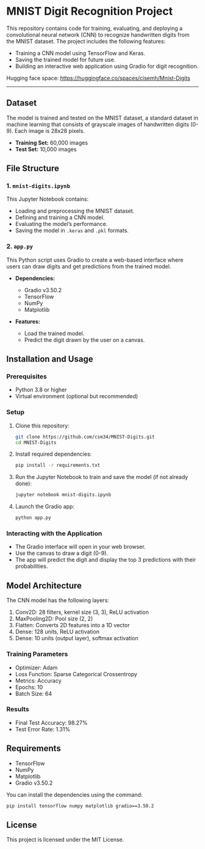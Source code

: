 # MNIST Digit Recognition Project

This repository contains code for training, evaluating, and deploying a convolutional neural network (CNN) to recognize handwritten digits from the MNIST dataset. The project includes the following features:

- Training a CNN model using TensorFlow and Keras.
- Saving the trained model for future use.
- Building an interactive web application using Gradio for digit recognition.

Hugging face space: https://huggingface.co/spaces/cisemh/Mnist-Digits

---

## Dataset

The model is trained and tested on the MNIST dataset, a standard dataset in machine learning that consists of grayscale images of handwritten digits (0-9). Each image is 28x28 pixels.

- **Training Set:** 60,000 images
- **Test Set:** 10,000 images

## File Structure

### 1. `mnist-digits.ipynb`
This Jupyter Notebook contains:
- Loading and preprocessing the MNIST dataset.
- Defining and training a CNN model.
- Evaluating the model’s performance.
- Saving the model in `.keras` and `.pkl` formats.

### 2. `app.py`
This Python script uses Gradio to create a web-based interface where users can draw digits and get predictions from the trained model.

- **Dependencies:**
  - Gradio v3.50.2
  - TensorFlow
  - NumPy
  - Matplotlib

- **Features:**
  - Load the trained model.
  - Predict the digit drawn by the user on a canvas.

## Installation and Usage

### Prerequisites

- Python 3.8 or higher
- Virtual environment (optional but recommended)

### Setup

1. Clone this repository:
   ```bash
   git clone https://github.com/csm34/MNIST-Digits.git
   cd MNIST-Digits
   ```

2. Install required dependencies:
   ```bash
   pip install -r requirements.txt
   ```

3. Run the Jupyter Notebook to train and save the model (if not already done):
   ```bash
   jupyter notebook mnist-digits.ipynb
   ```

4. Launch the Gradio app:
   ```bash
   python app.py
   ```

### Interacting with the Application

- The Gradio interface will open in your web browser.
- Use the canvas to draw a digit (0-9).
- The app will predict the digit and display the top 3 predictions with their probabilities.

## Model Architecture

The CNN model has the following layers:
1. Conv2D: 28 filters, kernel size (3, 3), ReLU activation
2. MaxPooling2D: Pool size (2, 2)
3. Flatten: Converts 2D features into a 1D vector
4. Dense: 128 units, ReLU activation
5. Dense: 10 units (output layer), softmax activation

### Training Parameters
- Optimizer: Adam
- Loss Function: Sparse Categorical Crossentropy
- Metrics: Accuracy
- Epochs: 10
- Batch Size: 64

### Results

- Final Test Accuracy: 98.27%
- Test Error Rate: 1.31%

## Requirements

- TensorFlow
- NumPy
- Matplotlib
- Gradio v3.50.2

You can install the dependencies using the command:
```bash
pip install tensorflow numpy matplotlib gradio==3.50.2
```



## License
This project is licensed under the MIT License.
